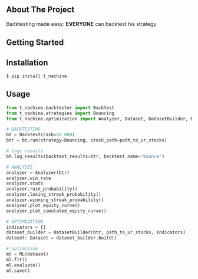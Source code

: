## About The Project
Backtesting made easy: <strong>EVERYONE</strong> can backtest his strategy
## Getting Started
Installation
------------

    $ pip install t_nachine
    
Usage
------------

```python
from t_nachine.backtester import Backtest
from t_nachine.strategies import Bouncing
from t_nachine.optimization import Analyzer, Dataset, DatasetBuilder, ML

# BACKTESTING 
bt = Backtest(cash=10_000)
btr = bt.run(strategy=Bouncing, stock_path=path_to_ur_stocks)

# logs results 
bt.log_results(backtest_results=btr, backtest_name="bounce")

# ANALYSIS 
analyzer = Analyzer(btr)
analyzer.win_rate
analyzer.stats
analyzer.ruin_probability()
analyzer.losing_streak_probability()
analyzer.winning_streak_probability()
analyzer.plot_equity_curve()
analyzer.plot_simulated_equity_curve()

# OPTIMIZATION
indicators = {}
dataset_builder = DatasetBuilder(btr, path_to_ur_stocks, indicators)
dataset: Dataset = dataset_builder.build()

# optimizing 
ml = ML(dataset)
ml.fit()
ml.evaluate()
ml.save()
```
